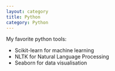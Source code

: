 ```yaml
---
layout: category
title: Python
category: Python
---
```


My favorite python tools:

* Scikit-learn for machine learning
* NLTK for Natural Language Processing
* Seaborn for data visualisation
